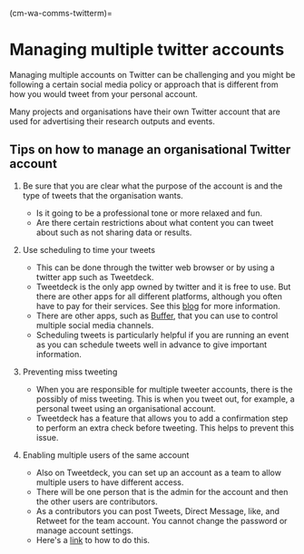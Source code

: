(cm-wa-comms-twitterm)=

# Managing multiple twitter accounts

Managing multiple accounts on Twitter can be challenging and you might be following a certain social media policy or approach that is different from how you would tweet from your personal account.

Many projects and organisations have their own Twitter account that are used for advertising their research outputs and events. 

## Tips on how to manage an organisational Twitter account

1. Be sure that you are clear what the purpose of the account is and the type of tweets that the organisation wants.
    * Is it going to be a professional tone or more relaxed and fun. 
    * Are there certain restrictions about what content you can tweet about such as not sharing data or results. 
    
2. Use scheduling to time your tweets
    * This can be done through the twitter web browser or by using a twitter app such as Tweetdeck. 
    * Tweetdeck is the only app owned by twitter and it is free to use. But there are other apps for all different platforms, although you often have to pay for their services. See this [blog](https://www.reviewgeek.com/52119/the-best-twitter-apps-for-every-platform/) for more information.
    * There are other apps, such as [Buffer](https://buffer.com/), that you can use to control multiple social media channels.
    * Scheduling tweets is particularly helpful if you are running an event as you can schedule tweets well in advance to give important information.

3. Preventing miss tweeting
    * When you are responsible for multiple tweeter accounts, there is the possibly of miss tweeting. This is when you tweet out, for example, a personal tweet using an organisational account. 
    * Tweetdeck has a feature that allows you to add a confirmation step to perform an extra check before tweeting. This helps to prevent this issue. 

4. Enabling multiple users of the same account
    * Also on Tweetdeck, you can set up an account as a team to allow multiple users to have different access. 
    * There will be one person that is the admin for the account and then the other users are contributors.
    * As a contributors you can post Tweets, Direct Message, like, and Retweet for the team account. You cannot change the password or manage account settings.
    * Here's a [link](https://help.twitter.com/en/using-twitter/tweetdeck-teams) to how to do this.

